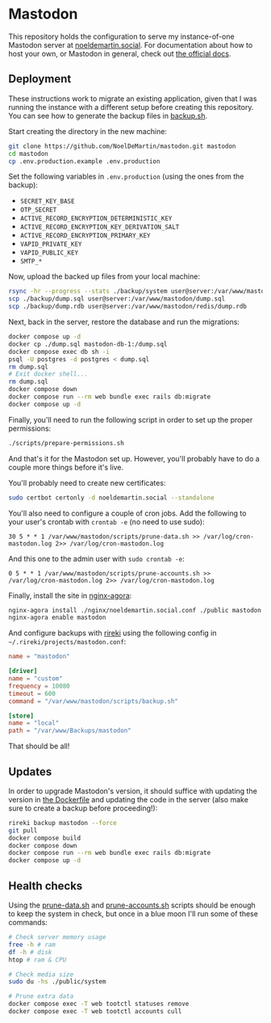 # Mastodon

This repository holds the configuration to serve my instance-of-one Mastodon server at [noeldemartin.social](https://noeldemartin.social). For documentation about how to host your own, or Mastodon in general, check out [the official docs](https://docs.joinmastodon.org/).

## Deployment

These instructions work to migrate an existing application, given that I was running the instance with a different setup before creating this repository. You can see how to generate the backup files in [backup.sh](./scripts/backup.sh).

Start creating the directory in the new machine:

```sh
git clone https://github.com/NoelDeMartin/mastodon.git mastodon
cd mastodon
cp .env.production.example .env.production
```

Set the following variables in `.env.production` (using the ones from the backup):

- `SECRET_KEY_BASE`
- `OTP_SECRET`
- `ACTIVE_RECORD_ENCRYPTION_DETERMINISTIC_KEY`
- `ACTIVE_RECORD_ENCRYPTION_KEY_DERIVATION_SALT`
- `ACTIVE_RECORD_ENCRYPTION_PRIMARY_KEY`
- `VAPID_PRIVATE_KEY`
- `VAPID_PUBLIC_KEY`
- `SMTP_*`

Now, upload the backed up files from your local machine:

```sh
rsync -hr --progress --stats ./backup/system user@server:/var/www/mastodon/public/
scp ./backup/dump.sql user@server:/var/www/mastodon/dump.sql
scp ./backup/dump.rdb user@server:/var/www/mastodon/redis/dump.rdb
```

Next, back in the server, restore the database and run the migrations:

```sh
docker compose up -d
docker cp ./dump.sql mastodon-db-1:/dump.sql
docker compose exec db sh -i
psql -U postgres -d postgres < dump.sql
rm dump.sql
# Exit docker shell...
rm dump.sql
docker compose down
docker compose run --rm web bundle exec rails db:migrate
docker compose up -d
```

Finally, you'll need to run the following script in order to set up the proper permissions:

```sh
./scripts/prepare-permissions.sh
```

And that's it for the Mastodon set up. However, you'll probably have to do a couple more things before it's live.

You'll probably need to create new certificates:

```sh
sudo certbot certonly -d noeldemartin.social --standalone
```

You'll also need to configure a couple of cron jobs. Add the following to your user's crontab with `crontab -e` (no need to use sudo):

```
30 5 * * 1 /var/www/mastodon/scripts/prune-data.sh >> /var/log/cron-mastodon.log 2>> /var/log/cron-mastodon.log
```

And this one to the admin user with `sudo crontab -e`:

```
0 5 * * 1 /var/www/mastodon/scripts/prune-accounts.sh >> /var/log/cron-mastodon.log 2>> /var/log/cron-mastodon.log
```

Finally, install the site in [nginx-agora](https://github.com/noelDeMartin/nginx-agora):

```sh
nginx-agora install ./nginx/noeldemartin.social.conf ./public mastodon
nginx-agora enable mastodon
```

And configure backups with [rireki](https://github.com/noelDeMartin/rireki) using the following config in `~/.rireki/projects/mastodon.conf`:

```toml
name = "mastodon"

[driver]
name = "custom"
frequency = 10080
timeout = 600
command = "/var/www/mastodon/scripts/backup.sh"

[store]
name = "local"
path = "/var/www/Backups/mastodon"
```

That should be all!

## Updates

In order to upgrade Mastodon's version, it should suffice with updating the version in [the Dockerfile](./Dockerfile) and updating the code in the server (also make sure to create a backup before proceeding!):

```sh
rireki backup mastodon --force
git pull
docker compose build
docker compose down
docker compose run --rm web bundle exec rails db:migrate
docker compose up -d
```

## Health checks

Using the [prune-data.sh](./scripts/prune-data.sh) and [prune-accounts.sh](./scripts/prune-accounts.sh) scripts should be enough to keep the system in check, but once in a blue moon I'll run some of these commands:

```sh
# Check server memory usage
free -h # ram
df -h # disk
htop # ram & CPU

# Check media size
sudo du -hs ./public/system

# Prune extra data
docker compose exec -T web tootctl statuses remove
docker compose exec -T web tootctl accounts cull
```

